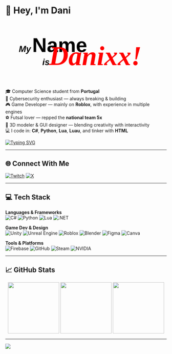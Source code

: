 # 👋 Hey, I'm Dani


<h1>
  <svg viewBox="0 0 240 80" xmlns="http://www.w3.org/2000/svg">
    <text x="20" y="35" font-size="13" font-style="italic" font-family="sans-serif">My</text>
    <text x="40" y="35" font-size="30" font-weight="bold" font-family="sans-serif">Name</text>
    <text x="55" y="55" font-size="13" font-style="italic" font-family="sans-serif">is</text>
    <text x="65" y="55" font-size="40" font-style="italic" font-family="serif" fill="red">Danixx!</text>
  </svg>
</h1>




🎓 Computer Science student from **Portugal**  
🔐 Cybersecurity enthusiast — always breaking & building  
🎮 Game Developer — mainly on **Roblox**, with experience in multiple engines  
⚽ Futsal lover — repped the **national team 5x**  
🎨 3D modeler & GUI designer — blending creativity with interactivity  
💻 I code in: **C#**, **Python**, **Lua**, **Luau**, and tinker with **HTML**

[![Typing SVG](https://readme-typing-svg.herokuapp.com?font=Fredoka&pause=1000&color=F70000&width=435&lines=Welcome+to+my+profile;Roblox+Developer+1M%2B+Visits+Across+Platform;CyberSecurity+Secret+Agent)](https://git.io/typing-svg)

---

## 🌐 Connect With Me

[![Twitch](https://img.shields.io/badge/Twitch-%239146FF.svg?style=for-the-badge&logo=twitch&logoColor=white)](https://www.twitch.tv/dev_danixx)
[![X](https://img.shields.io/badge/X-black.svg?style=for-the-badge&logo=x&logoColor=white)](https://x.com/Dev_Danixx)

---

## 💻 Tech Stack

**Languages & Frameworks**  
![C#](https://img.shields.io/badge/C%23-%23239120.svg?style=flat&logo=csharp&logoColor=white)
![Python](https://img.shields.io/badge/Python-%233670A0.svg?style=flat&logo=python&logoColor=ffdd54)
![Lua](https://img.shields.io/badge/Lua-%232C2D72.svg?style=flat&logo=lua&logoColor=white)
![.NET](https://img.shields.io/badge/.NET-5C2D91?style=flat&logo=dotnet&logoColor=white)

**Game Dev & Design**  
![Unity](https://img.shields.io/badge/Unity-%23000000.svg?style=flat&logo=unity&logoColor=white)
![Unreal Engine](https://img.shields.io/badge/Unreal-%23313131.svg?style=flat&logo=unrealengine&logoColor=white)
![Roblox](https://img.shields.io/badge/Roblox-black?style=flat&logo=roblox&logoColor=white)
![Blender](https://img.shields.io/badge/Blender-%23F5792A.svg?style=flat&logo=blender&logoColor=white)
![Figma](https://img.shields.io/badge/Figma-%23F24E1E.svg?style=flat&logo=figma&logoColor=white)
![Canva](https://img.shields.io/badge/Canva-%2300C4CC.svg?style=flat&logo=Canva&logoColor=white)

**Tools & Platforms**  
![Firebase](https://img.shields.io/badge/Firebase-%23039BE5.svg?style=flat&logo=firebase&logoColor=white)
![GitHub](https://img.shields.io/badge/GitHub-%23121011.svg?style=flat&logo=github&logoColor=white)
![Steam](https://img.shields.io/badge/Steam-%23000000.svg?style=flat&logo=steam&logoColor=white)
![NVIDIA](https://img.shields.io/badge/NVIDIA-%2376B900.svg?style=flat&logo=nvidia&logoColor=white)

---

## 📈 GitHub Stats

<div align="center">
  <img src="https://github-readme-stats.vercel.app/api?username=danixxficial&theme=dark&show_icons=true&hide_border=false&include_all_commits=true" height="160"/>
  <img src="https://nirzak-streak-stats.vercel.app/?user=danixxficial&theme=dark&hide_border=false" height="160"/>
  <img src="https://github-readme-stats.vercel.app/api/top-langs/?username=danixxficial&theme=dark&hide_border=false&layout=compact" height="160"/>
</div>

---

[![](https://visitcount.itsvg.in/api?id=danixxficial&icon=0&color=0)](https://visitcount.itsvg.in)
